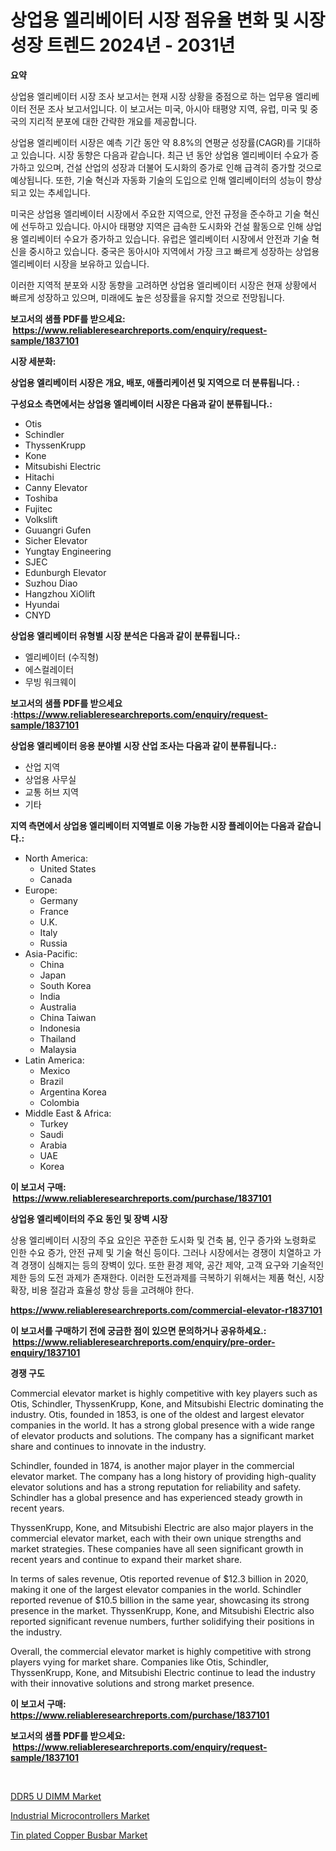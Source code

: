 <p><h1>상업용 엘리베이터 시장 점유율 변화 및 시장 성장 트렌드 2024년 - 2031년</h1></p><p><strong>요약</strong></p>
<p><p>상업용 엘리베이터 시장 조사 보고서는 현재 시장 상황을 중점으로 하는 업무용 엘리베이터 전문 조사 보고서입니다. 이 보고서는 미국, 아시아 태평양 지역, 유럽, 미국 및 중국의 지리적 분포에 대한 간략한 개요를 제공합니다. </p><p>상업용 엘리베이터 시장은 예측 기간 동안 약 8.8%의 연평균 성장률(CAGR)를 기대하고 있습니다. 시장 동향은 다음과 같습니다. 최근 년 동안 상업용 엘리베이터 수요가 증가하고 있으며, 건설 산업의 성장과 더불어 도시화의 증가로 인해 급격히 증가할 것으로 예상됩니다. 또한, 기술 혁신과 자동화 기술의 도입으로 인해 엘리베이터의 성능이 향상되고 있는 추세입니다. </p><p>미국은 상업용 엘리베이터 시장에서 주요한 지역으로, 안전 규정을 준수하고 기술 혁신에 선두하고 있습니다. 아시아 태평양 지역은 급속한 도시화와 건설 활동으로 인해 상업용 엘리베이터 수요가 증가하고 있습니다. 유럽은 엘리베이터 시장에서 안전과 기술 혁신을 중시하고 있습니다. 중국은 동아시아 지역에서 가장 크고 빠르게 성장하는 상업용 엘리베이터 시장을 보유하고 있습니다. </p><p>이러한 지역적 분포와 시장 동향을 고려하면 상업용 엘리베이터 시장은 현재 상황에서 빠르게 성장하고 있으며, 미래에도 높은 성장률을 유지할 것으로 전망됩니다.</p></p>
<p><strong>보고서의 샘플 PDF를 받으세요: &nbsp;<a href="https://www.reliableresearchreports.com/enquiry/request-sample/1837101">https://www.reliableresearchreports.com/enquiry/request-sample/1837101</a></strong></p>
<p><strong>시장 세분화:</strong></p>
<p><strong> 상업용 엘리베이터 시장은 개요, 배포, 애플리케이션 및 지역으로 더 분류됩니다. :</strong></p>
<p><strong>구성요소 측면에서는 상업용 엘리베이터 시장은 다음과 같이 분류됩니다.:</strong></p>
<p><ul><li>Otis</li><li>Schindler</li><li>ThyssenKrupp</li><li>Kone</li><li>Mitsubishi Electric</li><li>Hitachi</li><li>Canny Elevator</li><li>Toshiba</li><li>Fujitec</li><li>Volkslift</li><li>Guuangri Gufen</li><li>Sicher Elevator</li><li>Yungtay Engineering</li><li>SJEC</li><li>Edunburgh Elevator</li><li>Suzhou Diao</li><li>Hangzhou XiOlift</li><li>Hyundai</li><li>CNYD</li></ul></p>
<p><strong> 상업용 엘리베이터 유형별 시장 분석은 다음과 같이 분류됩니다.:</strong></p>
<p><ul><li>엘리베이터 (수직형)</li><li>에스컬레이터</li><li>무빙 워크웨이</li></ul></p>
<p><strong>보고서의 샘플 PDF를 받으세요 :<a href="https://www.reliableresearchreports.com/enquiry/request-sample/1837101">https://www.reliableresearchreports.com/enquiry/request-sample/1837101</a></strong></p>
<p><strong> 상업용 엘리베이터 응용 분야별 시장 산업 조사는 다음과 같이 분류됩니다.:</strong></p>
<p><ul><li>산업 지역</li><li>상업용 사무실</li><li>교통 허브 지역</li><li>기타</li></ul></p>
<p><strong>지역 측면에서 상업용 엘리베이터 지역별로 이용 가능한 시장 플레이어는 다음과 같습니다.:</strong></p>
<p><ul>
    <li>
        North America:
        <ul>
            <li>United States</li>
            <li>Canada</li>
        </ul>
    </li>
    <li>
        Europe:
        <ul>
            <li>Germany</li>
            <li>France</li>
            <li>U.K.</li>
            <li>Italy</li>
            <li>Russia</li>
        </ul>
    </li>
    <li>
        Asia-Pacific:
        <ul>
            <li>China</li>
            <li>Japan</li>
            <li>South Korea</li>
            <li>India</li>
            <li>Australia</li>
            <li>China Taiwan</li>
            <li>Indonesia</li>
            <li>Thailand</li>
            <li>Malaysia</li>
        </ul>
    </li>
    <li>
        Latin America:
        <ul>
            <li>Mexico</li>
            <li>Brazil</li>
            <li>Argentina Korea</li>
            <li>Colombia</li>
        </ul>
    </li>
    <li>
        Middle East & Africa:
        <ul>
            <li>Turkey</li>
            <li>Saudi</li>
            <li>Arabia</li>
            <li>UAE</li>
            <li>Korea</li>
        </ul>
    </li>
    </ul></p>
<p><strong>이 보고서 구매: &nbsp;<a href="https://www.reliableresearchreports.com/purchase/1837101">https://www.reliableresearchreports.com/purchase/1837101</a></strong></p>
<p><strong>상업용 엘리베이터의 주요 동인 및 장벽 시장</strong></p>
<p><p>상용 엘리베이터 시장의 주요 요인은 꾸준한 도시화 및 건축 붐, 인구 증가와 노령화로 인한 수요 증가, 안전 규제 및 기술 혁신 등이다. 그러나 시장에서는 경쟁이 치열하고 가격 경쟁이 심해지는 등의 장벽이 있다. 또한 환경 제약, 공간 제약, 고객 요구와 기술적인 제한 등의 도전 과제가 존재한다. 이러한 도전과제를 극복하기 위해서는 제품 혁신, 시장 확장, 비용 절감과 효율성 향상 등을 고려해야 한다.</p></p>
<p><strong><a href="https://www.reliableresearchreports.com/commercial-elevator-r1837101">https://www.reliableresearchreports.com/commercial-elevator-r1837101</a></strong></p>
<p><strong>이 보고서를 구매하기 전에 궁금한 점이 있으면 문의하거나 공유하세요.: &nbsp;<a href="https://www.reliableresearchreports.com/enquiry/pre-order-enquiry/1837101">https://www.reliableresearchreports.com/enquiry/pre-order-enquiry/1837101</a></strong></p>
<p><strong>경쟁 구도</strong></p>
<p><p>Commercial elevator market is highly competitive with key players such as Otis, Schindler, ThyssenKrupp, Kone, and Mitsubishi Electric dominating the industry. Otis, founded in 1853, is one of the oldest and largest elevator companies in the world. It has a strong global presence with a wide range of elevator products and solutions. The company has a significant market share and continues to innovate in the industry.</p><p>Schindler, founded in 1874, is another major player in the commercial elevator market. The company has a long history of providing high-quality elevator solutions and has a strong reputation for reliability and safety. Schindler has a global presence and has experienced steady growth in recent years.</p><p>ThyssenKrupp, Kone, and Mitsubishi Electric are also major players in the commercial elevator market, each with their own unique strengths and market strategies. These companies have all seen significant growth in recent years and continue to expand their market share.</p><p>In terms of sales revenue, Otis reported revenue of $12.3 billion in 2020, making it one of the largest elevator companies in the world. Schindler reported revenue of $10.5 billion in the same year, showcasing its strong presence in the market. ThyssenKrupp, Kone, and Mitsubishi Electric also reported significant revenue numbers, further solidifying their positions in the industry.</p><p>Overall, the commercial elevator market is highly competitive with strong players vying for market share. Companies like Otis, Schindler, ThyssenKrupp, Kone, and Mitsubishi Electric continue to lead the industry with their innovative solutions and strong market presence.</p></p>
<p><strong>이 보고서 구매: &nbsp; <a href="https://www.reliableresearchreports.com/purchase/1837101">https://www.reliableresearchreports.com/purchase/1837101</a></strong></p>
<p><strong>보고서의 샘플 PDF를 받으세요: &nbsp;<a href="https://www.reliableresearchreports.com/enquiry/request-sample/1837101">https://www.reliableresearchreports.com/enquiry/request-sample/1837101</a></strong><strong></strong></p>
<p>&nbsp;</p>
<p><p><a href="https://ivy-potential-64b.notion.site/DDR5-U-DIMM-Market-Outlook-Industry-Overview-and-Forecast-2024-to-2031-1212cbb3c2434578aac989e21fb88316">DDR5 U DIMM Market</a></p><p><a href="https://nifty-kite-d51.notion.site/Industrial-Microcontrollers-Market-Focuses-on-Market-Share-Size-and-Projected-Forecast-Till-2031-197bf56d5185466dbe08eba9290be5c9">Industrial Microcontrollers Market</a></p><p><a href="https://five-trouble-98a.notion.site/Tin-plated-Copper-Busbar-Market-Analysis-Its-CAGR-Market-Segmentation-and-Global-Industry-Overview-76391364966c4b38bb55b710e0836e50">Tin plated Copper Busbar Market</a></p></p>
